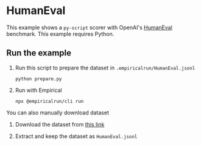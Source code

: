 # HumanEval

This example shows a `py-script` scorer with OpenAI's [HumanEval](https://github.com/openai/human-eval) benchmark. This example requires Python.

## Run the example

1. Run this script to prepare the dataset in `.empiricalrun/HumanEval.jsonl` 
    ```
    python prepare.py
    ```

1. Run with Empirical
    ```
    npx @empiricalrun/cli run
    ```

You can also manually download dataset

1. Download the dataset from [this link](https://github.com/openai/human-eval/blob/master/data/HumanEval.jsonl.gz)

1. Extract and keep the dataset as `HumanEval.jsonl` 
